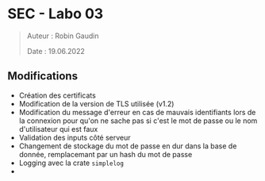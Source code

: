 # SEC - Labo 03

> Auteur : Robin Gaudin
>
> Date : 19.06.2022

## Modifications

- Création des certificats
- Modification de la version de TLS utilisée (v1.2)
- Modification du message d'erreur en cas de mauvais identifiants lors de la connexion pour qu'on ne sache pas si c'est le mot de passe ou le nom d'utilisateur qui est faux
- Validation des inputs côté serveur
- Changement de stockage du mot de passe en dur dans la base de donnée, remplacemant par un hash du mot de passe
- Logging avec la crate `simplelog`
- 

